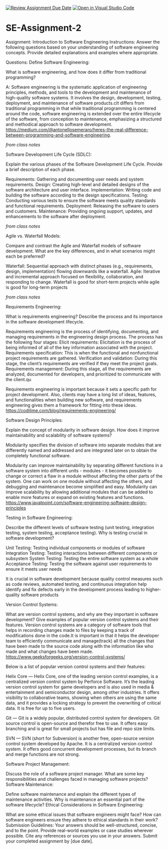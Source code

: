 [![Review Assignment Due Date](https://classroom.github.com/assets/deadline-readme-button-24ddc0f5d75046c5622901739e7c5dd533143b0c8e959d652212380cedb1ea36.svg)](https://classroom.github.com/a/-ucQIGTc)
[![Open in Visual Studio Code](https://classroom.github.com/assets/open-in-vscode-718a45dd9cf7e7f842a935f5ebbe5719a5e09af4491e668f4dbf3b35d5cca122.svg)](https://classroom.github.com/online_ide?assignment_repo_id=15197635&assignment_repo_type=AssignmentRepo)
# SE-Assignment-2
Assignment: Introduction to Software Engineering
Instructions:
Answer the following questions based on your understanding of software engineering concepts. Provide detailed explanations and examples where appropriate.

Questions:
Define Software Engineering:

What is software engineering, and how does it differ from traditional programming?

A: Software engineering is  the systematic application of engineering principles, methods, and tools to the development and maintenance of high-quality software systems. It involves the design, development, testing, deployment, and maintenance of software products.cIt differs from traditional programming in that while traditional programming is centered around the code, software engineering is extended over the entire lifecycle of the software, from conception to maintenance, emphasizing a structured and methodical approach to software development. https://medium.com/@antonellosemeraro/heres-the-real-difference-between-programming-and-software-engineering.

*from class notes*

Software Development Life Cycle (SDLC):

Explain the various phases of the Software Development Life Cycle. Provide a brief description of each phase.

Requirements: Gathering and documenting user needs and system requirements.
Design: Creating high-level and detailed designs of the software architecture and user interface.
Implementation: Writing code and building the software according to the design specifications.
Testing: Conducting various tests to ensure the software meets quality standards and functional requirements.
Deployment: Releasing the software to users and customers.
Maintenance: Providing ongoing support, updates, and enhancements to the software after deployment.

*from class notes*

Agile vs. Waterfall Models:

Compare and contrast the Agile and Waterfall models of software development.
What are the key differences, and in what scenarios might each be preferred?

Waterfall: Sequential approach with distinct phases (e.g., requirements, design, implementation) flowing downwards like a waterfall.
Agile: Iterative and incremental approach focused on flexibility, collaboration, and responding to change.
Waterfall is good for short-term projects while agile is good for long-term projects

*from class notes*

Requirements Engineering:

What is requirements engineering? Describe the process and its importance in the software development lifecycle.

Requirements engineering is the process of identifying, documenting, and managing requirements in the engineering design process. 
The process has the following four stages:
Elicit requirements: Elicitation is the process of being informed of all of the key information associated with the project.
Requirements specification: This is when the functional and nonfunctional project requirements are gathered.
Verification and validation: During this stage, the client’s requirements are verified if they meet the project goals.
Requirements management: During this stage, all the requirements are analyzed, documented for developers, and prioritized to communicate with the client.qu

Requirements engineering is important because it sets a specific path for project development. Also, clients may have a long list of ideas, features, and functionalities when building new software, and requirements engineering gives them a framework for fitting into these ideas.
https://codilime.com/blog/requirements-engineering/

Software Design Principles:

Explain the concept of modularity in software design. How does it improve maintainability and scalability of software systems?

Modularity specifies the division of software into separate modules that are differently named and addressed and are integrated later on to obtain the completely functional software. 

Modularity can improve maintainability by separating different functions in a software system into different units - modules - it becomes possible to change or correct a flaw in a module without affecting the other parts of the system. One can work on one module without affecting the others, and debugging and maintenance become simplified and easy. Modularity can improve scalability by allowing additional modules that can be added to enable more features or expand on existing features and functions. https://www.javatpoint.com/software-engineering-software-design-principles

Testing in Software Engineering:

Describe the different levels of software testing (unit testing, integration testing, system testing, acceptance testing). Why is testing crucial in software development?

Unit Testing: Testing individual components or modules of software
Integration Testing: Testing interactions between different components or subsystem
System Testing: Testing the entire software system as a whole
Acceptance Testing: Testing the software against user requirements to ensure it meets user needs

It is crucial in software development because quality control measures such as code reviews, automated testing, and continuous integration help identify and fix defects early in the development process leading to higher-quality software products

Version Control Systems:

What are version control systems, and why are they important in software development? Give examples of popular version control systems and their features.
Version control systems are a category of software tools that helps in recording changes made to files by keeping a track of modifications done in the code.It is important in that it helps the developer team to efficiently communicate and manage(track) all the changes that have been made to the source code along with the information like who made and what changes have been made. https://www.geeksforgeeks.org/version-control-systems/

Below is a list of popular version control systems and their features:

Helix Core — Helix Core, one of the leading version control examples, is a centralized version control system by Perforce Software. It’s the leading version control system for game developers and is also used in media & entertainment and semiconductor design, among other industries. It offers visibility to collaborative teams, showing when others are using the same data, and it provides a locking strategy to prevent the overwriting of critical data. It is free for up to five users.

Git — Git is a widely popular, distributed control system for developers. Git source control is open-source and therefor free to use. It offers easy branching and is great for small projects but has file and repo size limits.

SVN — SVN (short for Subversion) is another free, open-source version control system developed by Apache. It is a centralized version control system. It offers good concurrent development processes, but its branch and merge functions are not strong.

Software Project Management:

Discuss the role of a software project manager. What are some key responsibilities and challenges faced in managing software projects?
Software Maintenance:

Define software maintenance and explain the different types of maintenance activities. Why is maintenance an essential part of the software lifecycle?
Ethical Considerations in Software Engineering:

What are some ethical issues that software engineers might face? How can software engineers ensure they adhere to ethical standards in their work?
Submission Guidelines:
Your answers should be well-structured, concise, and to the point.
Provide real-world examples or case studies wherever possible.
Cite any references or sources you use in your answers.
Submit your completed assignment by [due date].
